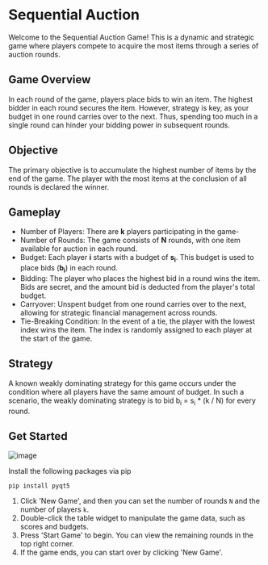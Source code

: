 # Sequential Auction
Welcome to the Sequential Auction Game! This is a dynamic and strategic game where players compete to acquire the most items through a series of auction rounds.
## Game Overview

In each round of the game, players place bids to win an item. The highest bidder in each round secures the item. However, strategy is key, as your budget in one round carries over to the next. Thus, spending too much in a single round can hinder your bidding power in subsequent rounds.
## Objective

The primary objective is to accumulate the highest number of items by the end of the game. The player with the most items at the conclusion of all rounds is declared the winner.
## Gameplay

- Number of Players: There are **k** players participating in the game-
- Number of Rounds: The game consists of **N** rounds, with one item available for auction in each round.
- Budget: Each player **i** starts with a budget of **s<sub>i</sub>**. This budget is used to place bids (**b<sub>i</sub>**) in each round.
- Bidding: The player who places the highest bid in a round wins the item. Bids are secret, and the amount bid is deducted from the player's total budget.
- Carryover: Unspent budget from one round carries over to the next, allowing for strategic financial management across rounds.
- Tie-Breaking Condition: In the event of a tie, the player with the lowest index wins the item. The index is randomly assigned to each player at the start of the game.

## Strategy

A known weakly dominating strategy for this game occurs under the condition where all players have the same amount of budget. In such a scenario, the weakly dominating strategy is to bid b<sub>i</sub> = s<sub>i</sub> * (k / N) for every round.

## Get Started
![image](https://github.com/SophomoreSo/SequentialAuction/assets/57844175/9e38b7e7-fe77-4a7b-be43-de7ba4b0688a)

Install the following packages via pip
```
pip install pyqt5
```
1. Click 'New Game', and then you can set the number of rounds `N` and the number of players `k`.
2. Double-click the table widget to manipulate the game data, such as scores and budgets.
3. Press 'Start Game' to begin. You can view the remaining rounds in the top right corner.
4. If the game ends, you can start over by clicking 'New Game'.
